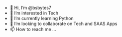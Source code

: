 - 👋 Hi, I’m @bsbytes7
- 👀 I’m interested in Tech 
- 🌱 I’m currently learning Python
- 💞️ I’m looking to collaborate on Tech and SAAS Apps
- 📫 How to reach me ...

<!---
bsbytes7/bsbytes7 is a ✨ special ✨ repository because its `README.md` (this file) appears on your GitHub profile.
You can click the Preview link to take a look at your changes.
--->
